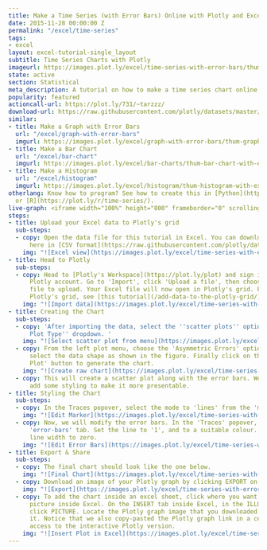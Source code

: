 ```yaml
---
title: Make a Time Series (with Error Bars) Online with Plotly and Excel
date: 2015-11-28 00:00:00 Z
permalink: "/excel/time-series"
tags:
- excel
layout: excel-tutorial-single_layout
subtitle: Time Series Charts with Plotly
imageurl: https://images.plot.ly/excel/time-series-with-error-bars/thumb-time-series-in-excel-2.jpg
state: active
section: Statistical
meta_description: A tutorial on how to make a time series chart online with Excel.
popularity: featured
actioncall-url: https://plot.ly/731/~tarzzz/
download-url: https://raw.githubusercontent.com/plotly/datasets/master/time-series-with-error-bars-excel.csv
similar:
- title: Make a Graph with Error Bars
  url: "/excel/graph-with-error-bars"
  imgurl: https://images.plot.ly/excel/graph-with-error-bars/thum-graph-with-error-bars-with-excel.jpg
- title: Make a Bar Chart
  url: "/excel/bar-chart"
  imgurl: https://images.plot.ly/excel/bar-charts/thum-bar-chart-with-excel.png
- title: Make a Histogram
  url: "/excel/histogram"
  imgurl: https://images.plot.ly/excel/histogram/thum-histogram-with-excel.png
otherlang: Know how to program? See how to create this in [Python](https://plot.ly/python/time-series/)
  or [R](https://plot.ly/r/time-series/).
live-graph: <iframe width="100%" height="800" frameborder="0" scrolling="no" src="https://plot.ly/~tarzzz/736.embed"></iframe>
steps:
- title: Upload your Excel data to Plotly's grid
  sub-steps:
  - copy: Open the data file for this tutorial in Excel. You can download the file
      here in [CSV format](https://raw.githubusercontent.com/plotly/datasets/master/time-series-with-error-bars-excel.csv)
    img: "![Excel view](https://images.plot.ly/excel/time-series-with-error-bars/excel-data-time-series-with-error-bars.jpg)"
- title: Head to Plotly
  sub-steps:
  - copy: Head to [Plotly's Workspace](https://plot.ly/plot) and sign into your free
      Plotly account. Go to 'Import', click 'Upload a file', then choose your Excel
      file to upload. Your Excel file will now open in Plotly's grid. For more about
      Plotly's grid, see [this tutorial](/add-data-to-the-plotly-grid/)
    img: "![Import data](https://images.plot.ly/excel/time-series-with-error-bars/import-data-time-series.jpg)"
- title: Creating the Chart
  sub-steps:
  - copy: 'After importing the data, select the ''scatter plots'' option from ''Choose
      Plot Type'' dropdown. '
    img: "![Select scatter plot from menu](https://images.plot.ly/excel/time-series-with-error-bars/choose-from-menu.jpg)"
  - copy: From the left plot menu, choose the 'Asymmetric Errors' option, and then
      select the data shape as shown in the figure. Finally click on the 'Scatter
      Plot' button to generate the chart.
    img: "![Create raw chart](https://images.plot.ly/excel/time-series-with-error-bars/select-data-shape.jpg)"
  - copy: This will create a scatter plot along with the error bars. We will also
      add some styling to make it more presentable.
- title: Styling the Chart
  sub-steps:
  - copy: In the Traces popover, select the mode to 'lines' from the 'mode' tab.
    img: "![Edit Marker](https://images.plot.ly/excel/time-series-with-error-bars/select-trace-marker.jpg)"
  - copy: Now, we will modify the error bars. In the 'Traces' popover, select the
      'error-bars' tab. Set the line to '1', and to a suitable colour. Also, set the
      line width to zero.
    img: "![Edit Error Bars](https://images.plot.ly/excel/time-series-with-error-bars/change-error-bars.jpg)"
- title: Export & Share
  sub-steps:
  - copy: The final chart should look like the one below.
    img: "![Final Chart](https://images.plot.ly/excel/time-series-with-error-bars/final-plot.jpg)"
  - copy: Download an image of your Plotly graph by clicking EXPORT on the toolbar.
    img: "![Export](https://images.plot.ly/excel/time-series-with-error-bars/export-image.jpg)"
  - copy: To add the chart inside an excel sheet, click where you want to insert the
      picture inside Excel. On the INSERT tab inside Excel, in the ILLUSTRATIONS group,
      click PICTURE. Locate the Plotly graph image that you downloaded and then double-click
      it. Notice that we also copy-pasted the Plotly graph link in a cell for easy
      access to the interactive Plotly version.
    img: "![Insert Plot in Excel](https://images.plot.ly/excel/time-series-with-error-bars/insert-time-series-plot-in-excel.jpg)"
---
```



